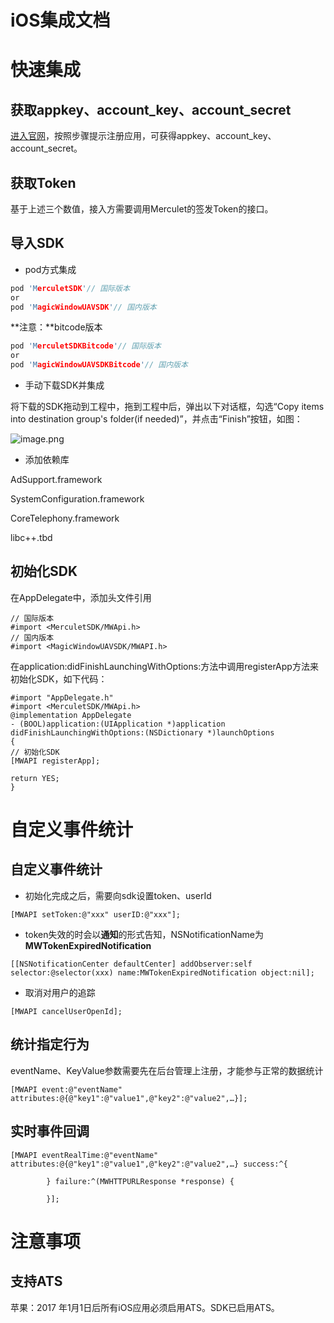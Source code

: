 
# iOS集成文档


# 快速集成
## 获取appkey、account_key、account_secret
[进入官网](http://merculet.io/)，按照步骤提示注册应用，可获得appkey、account_key、account_secret。

## 获取Token
基于上述三个数值，接入方需要调用Merculet的签发Token的接口。

## 导入SDK
- pod方式集成
```c
pod 'MerculetSDK'// 国际版本
or
pod 'MagicWindowUAVSDK'// 国内版本
```

**注意：**bitcode版本
```c
pod 'MerculetSDKBitcode'// 国际版本
or
pod 'MagicWindowUAVSDKBitcode'// 国内版本
```

- 手动下载SDK并集成

将下载的SDK拖动到工程中，拖到工程中后，弹出以下对话框，勾选“Copy items into destination group's folder(if needed)”，并点击“Finish”按钮，如图：

![image.png](https://sdk.mlinks.cc/merculet_doc_image_001.png)

- 添加依赖库


AdSupport.framework


SystemConfiguration.framework


CoreTelephony.framework


libc++.tbd

## 初始化SDK
在AppDelegate中，添加头文件引用

```objc
// 国际版本
#import <MerculetSDK/MWApi.h>
// 国内版本
#import <MagicWindowUAVSDK/MWAPI.h>
```

在application:didFinishLaunchingWithOptions:方法中调用registerApp方法来初始化SDK，如下代码：

```objc
#import "AppDelegate.h"
#import <MerculetSDK/MWApi.h>
@implementation AppDelegate
- (BOOL)application:(UIApplication *)application didFinishLaunchingWithOptions:(NSDictionary *)launchOptions
{
// 初始化SDK
[MWAPI registerApp]; 

return YES;
}
```

# 自定义事件统计
## 自定义事件统计
- 初始化完成之后，需要向sdk设置token、userId
```objc
[MWAPI setToken:@"xxx" userID:@"xxx"];
```

- token失效的时会以**通知**的形式告知，NSNotificationName为**MWTokenExpiredNotification**
```objc
[[NSNotificationCenter defaultCenter] addObserver:self selector:@selector(xxx) name:MWTokenExpiredNotification object:nil];
```

-  取消对用户的追踪 
```objc
[MWAPI cancelUserOpenId];
```

## 统计指定行为
eventName、KeyValue参数需要先在后台管理上注册，才能参与正常的数据统计

```objc
[MWAPI event:@"eventName" attributes:@{@"key1":@"value1",@"key2":@"value2",…}];
```
## 实时事件回调
```objc
[MWAPI eventRealTime:@"eventName" attributes:@{@"key1":@"value1",@"key2":@"value2",…} success:^{
            
        } failure:^(MWHTTPURLResponse *response) {
            
        }];
```

# 注意事项
## 支持ATS
苹果：2017 年1月1日后所有iOS应用必须启用ATS。SDK已启用ATS。


